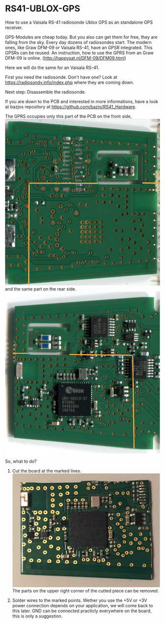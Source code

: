 # RS41-UBLOX-GPS
How to use a Vaisala RS-41 radiosonde Ublox GPS as an standalone GPS receiver.

GPS-Modules are cheap today. But you also can get them for free, they are falling from the sky.
Every day dozens of radiosondes start. The modern ones, like Graw DFM-09 or Vaisala RS-41, have an GPSR integrated.
This GPSRs can be reused.  An instruction, how to use the GPRS from an Graw DFM-09 is online. (http://happysat.nl/DFM-09/DFM09.html)

Here we will do the same for an Vaisala RS-41.

First you need the radiosonde.
Don't have one? Look at https://radiosondy.info/index.php where they are coming down.

Next step: Disassemble the radiosonde.

If you are down to the PCB and interested in more informations, have a look at bazjos repository at https://github.com/bazjo/RS41_Hardware.

The GPRS occupies only this part of the PCB on the front side, 
![Front](https://github.com/ramapongithub/RS41-UBLOX-GPS/blob/master/pictures/front1part.jpg)
and the same part on the rear side.
![Rear](https://github.com/ramapongithub/RS41-UBLOX-GPS/blob/master/pictures/rear2part.jpg)

So, what to do?

1. Cut the board at the marked lines.
![Cutted](https://github.com/ramapongithub/RS41-UBLOX-GPS/blob/master/pictures/rear_cut.jpg)
    The parts on the upper right corner of the cutted piece can be removed.
    
2. Solder wires to the marked points.
    Wether you use the +5V or +3V power connection depends on your application, we will come back to this later.
    GND can be connected practicly everywhere on the board, this is only a suggestion.

